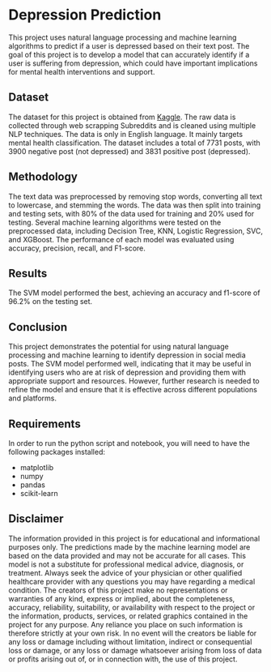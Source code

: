 # Depression Prediction

This project uses natural language processing and machine learning algorithms to predict if a user is depressed based on their text post. The goal of this project is to develop a model that can accurately identify if a user is suffering from depression, which could have important implications for mental health interventions and support.

## Dataset
The dataset for this project is obtained from [Kaggle](https://www.kaggle.com/datasets/infamouscoder/depression-reddit-cleaned). The raw data is collected through web scrapping Subreddits and is cleaned using multiple NLP techniques. The data is only in English language. It mainly targets mental health classification. The dataset includes a total of 7731 posts, with 3900 negative post (not depressed) and 3831 positive post (depressed).

## Methodology

The text data was preprocessed by removing stop words, converting all text to lowercase, and stemming the words. The data was then split into training and testing sets, with 80% of the data used for training and 20% used for testing. Several machine learning algorithms were tested on the preprocessed data, including Decision Tree, KNN, Logistic Regression, SVC, and XGBoost. The performance of each model was evaluated using accuracy, precision, recall, and F1-score.

## Results

The SVM model performed the best, achieving an accuracy and f1-score of 96.2% on the testing set.

## Conclusion

This project demonstrates the potential for using natural language processing and machine learning to identify depression in social media posts. The SVM model performed well, indicating that it may be useful in identifying users who are at risk of depression and providing them with appropriate support and resources. However, further research is needed to refine the model and ensure that it is effective across different populations and platforms.

## Requirements

In order to run the python script and notebook, you will need to have the following packages installed:

* matplotlib
* numpy
* pandas
* scikit-learn

## Disclaimer

The information provided in this project is for educational and informational purposes only. The predictions made by the machine learning model are based on the data provided and may not be accurate for all cases. This model is not a substitute for professional medical advice, diagnosis, or treatment. Always seek the advice of your physician or other qualified healthcare provider with any questions you may have regarding a medical condition. The creators of this project make no representations or warranties of any kind, express or implied, about the completeness, accuracy, reliability, suitability, or availability with respect to the project or the information, products, services, or related graphics contained in the project for any purpose. Any reliance you place on such information is therefore strictly at your own risk. In no event will the creators be liable for any loss or damage including without limitation, indirect or consequential loss or damage, or any loss or damage whatsoever arising from loss of data or profits arising out of, or in connection with, the use of this project.

